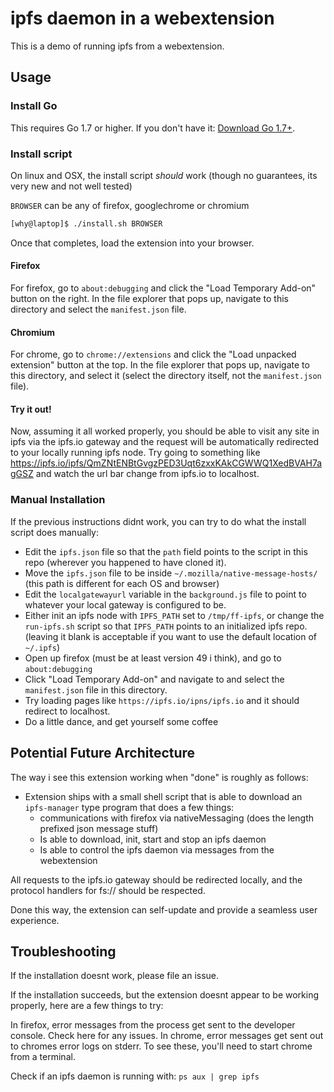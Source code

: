 # ipfs daemon in a webextension 

This is a demo of running ipfs from a webextension.

## Usage

### Install Go

This requires Go 1.7 or higher. If you don't have it: [Download Go 1.7+](https://golang.org/dl/).

### Install script
On linux and OSX, the install script *should* work (though no guarantees, its very new and not well tested)

`BROWSER` can be any of firefox, googlechrome or chromium
```sh
[why@laptop]$ ./install.sh BROWSER
```

Once that completes, load the extension into your browser. 

#### Firefox
For firefox, go to `about:debugging` and click the "Load Temporary Add-on"
button on the right. In the file explorer that pops up, navigate to this
directory and select the `manifest.json` file. 

#### Chromium
For chrome, go to `chrome://extensions` and click the "Load unpacked extension"
button at the top. In the file explorer that pops up, navigate to this
directory, and select it (select the directory itself, not the `manifest.json`
file).

#### Try it out!
Now, assuming it all worked properly, you should be able to visit any site in
ipfs via the ipfs.io gateway and the request will be automatically redirected
to your locally running ipfs node. Try going to something like
https://ipfs.io/ipfs/QmZNtENBtGvgzPED3Uqt6zxxKAkCGWWQ1XedBVAH7agGSZ and watch
the url bar change from ipfs.io to localhost.

### Manual Installation
If the previous instructions didnt work, you can try to do what the install script does manually:
- Edit the `ipfs.json` file so that the `path` field points to the script in this repo (wherever you happened to have cloned it).
- Move the `ipfs.json` file to be inside `~/.mozilla/native-message-hosts/` (this path is different for each OS and browser)
- Edit the `localgatewayurl` variable in the `background.js` file to point to whatever your local gateway is configured to be.
- Either init an ipfs node with `IPFS_PATH` set to `/tmp/ff-ipfs`, or change the `run-ipfs.sh` script so that `IPFS_PATH` points to an initialized ipfs repo. (leaving it blank is acceptable if you want to use the default location of `~/.ipfs`)
- Open up firefox (must be at least version 49 i think), and go to `about:debugging`
- Click "Load Temporary Add-on" and navigate to and select the `manifest.json` file in this directory.
- Try loading pages like `https://ipfs.io/ipns/ipfs.io` and it should redirect to localhost.
- Do a little dance, and get yourself some coffee

## Potential Future Architecture
The way i see this extension working when "done" is roughly as follows:
- Extension ships with a small shell script that is able to download an `ipfs-manager` type program that does a few things:
	- communications with firefox via nativeMessaging (does the length prefixed json message stuff)
	- Is able to download, init, start and stop an ipfs daemon
	- Is able to control the ipfs daemon via messages from the webextension

All requests to the ipfs.io gateway should be redirected locally, and the protocol handlers for fs:// should be respected.

Done this way, the extension can self-update and provide a seamless user experience. 

## Troubleshooting
If the installation doesnt work, please file an issue. 

If the installation succeeds, but the extension doesnt appear to be working properly, here are a few things to try:

In firefox, error messages from the process get sent to the developer console. Check here for any issues. In chrome, error messages get sent out to chromes error logs on stderr. To see these, you'll need to start chrome from a terminal.

Check if an ipfs daemon is running with: `ps aux | grep ipfs`
